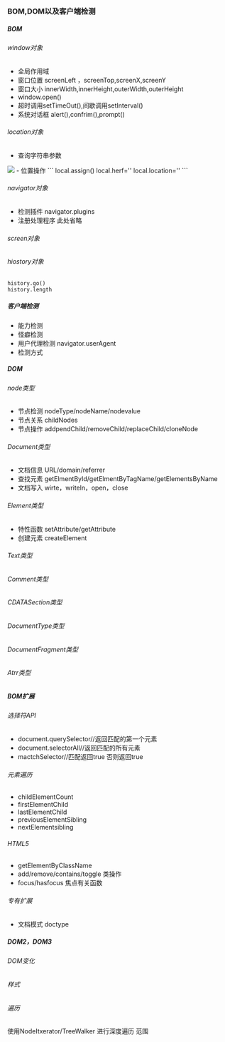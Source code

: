 ### BOM,DOM以及客户端检测
##### BOM
###### window对象
- 全局作用域
- 窗口位置 screenLeft ，screenTop,screenX,screenY
- 窗口大小 innerWidth,innerHeight,outerWidth,outerHeight
- window.open()
- 超时调用setTimeOut(),间歇调用setInterval()
- 系统对话框 alert(),confrim(),prompt()

###### location对象
- 查询字符串参数
<img src='http://osz5qtl3g.bkt.clouddn.com/js-location.png'/>
- 位置操作
```
local.assign()
local.herf=''
local.location=''
```

###### navigator对象
- 检测插件
navigator.plugins
- 注册处理程序
此处省略
###### screen对象
###### hiostory对象
```
history.go()
history.length
```

##### 客户端检测
- 能力检测
- 怪癖检测
- 用户代理检测 navigator.userAgent
- 检测方式

##### DOM
###### node类型
- 节点检测	nodeType/nodeName/nodevalue
- 节点关系	childNodes
- 节点操作	addpendChild/removeChild/replaceChild/cloneNode

###### Document类型
- 文档信息	URL/domain/referrer
- 查找元素	getElmentById/getElmentByTagName/getElementsByName
- 文档写入	wirte，writeln，open，close

###### Element类型
- 特性函数	setAttribute/getAttribute
- 创建元素	createElement

###### Text类型
###### Comment类型
###### CDATASection类型
###### DocumentType类型
###### DocumentFragment类型
###### Atrr类型
##### BOM扩展
###### 选择符API
- document.querySelector//返回匹配的第一个元素
- document.selectorAll//返回匹配的所有元素
- mactchSelector//匹配返回true 否则返回true
###### 元素遍历
- childElementCount
- firstElementChild
- lastElementChild
- previousElementSibling
- nextElementsibling

###### HTML5
- getElementByClassName
- add/remove/contains/toggle 类操作
- focus/hasfocus 焦点有关函数

###### 专有扩展
- 文档模式 doctype

##### DOM2，DOM3
###### DOM变化
###### 样式
###### 遍历
使用NodeItxerator/TreeWalker 进行深度遍历
范围





